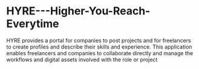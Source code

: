# HYRE---Higher-You-Reach-Everytime
HYRE provides a portal for companies to post projects and for freelancers to create  profiles and describe their skills and experience. This application enables  freelancers and companies to collaborate directly and manage the workflows and  digital assets involved with the role or project
